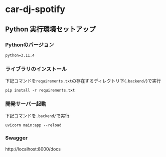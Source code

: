 # car-dj-spotify

## Python 実行環境セットアップ

### Pythonのバージョン

```
python=3.11.4
```

### ライブラリのインストール

下記コマンドを`requirements.txt`の存在するディレクトリ下(`.backend/`)で実行

```
pip install -r requirements.txt
```

### 開発サーバー起動

下記コマンドを`.backend/`で実行

```
uvicorn main:app --reload
```

### Swagger

http://localhost:8000/docs
